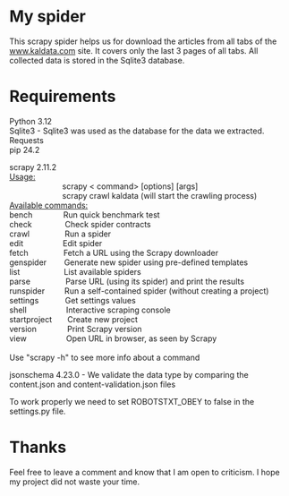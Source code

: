 # My spider
 This scrapy spider helps us for download the articles from all tabs of the www.kaldata.com
 site. It covers only the last 3 pages of all tabs. All collected data is stored
 in the Sqlite3 database.

# Requirements
 Python 3.12 <br />
 Sqlite3 - Sqlite3 was used as the database for the data we extracted.<br />
 Requests<br />
 pip 24.2<br />
 
 scrapy 2.11.2 <br />
<ins>Usage:</ins><br />
 &nbsp; &nbsp; &nbsp; &nbsp; &nbsp; &nbsp; &nbsp; &nbsp; &nbsp; &nbsp;  &nbsp; &nbsp; scrapy < command> [options] [args]<br />
 &nbsp; &nbsp; &nbsp; &nbsp; &nbsp; &nbsp; &nbsp; &nbsp; &nbsp; &nbsp;  &nbsp; &nbsp; scrapy crawl kaldata (will start the crawling process)<br />
<ins>Available commands:</ins><br />
 bench&nbsp; &nbsp; &nbsp; &nbsp; &nbsp; &nbsp; &nbsp; Run quick benchmark test<br />
 check&nbsp; &nbsp; &nbsp; &nbsp; &nbsp; &nbsp; &nbsp; &nbsp;Check spider contracts<br />
 crawl&nbsp; &nbsp; &nbsp; &nbsp; &nbsp; &nbsp; &nbsp; &nbsp; Run a spider<br />
 edit&nbsp; &nbsp; &nbsp; &nbsp; &nbsp; &nbsp; &nbsp; &nbsp; &nbsp; Edit spider<br />
 fetch&nbsp; &nbsp; &nbsp; &nbsp; &nbsp; &nbsp; &nbsp; &nbsp; Fetch a URL using the Scrapy downloader<br />
 genspider&nbsp; &nbsp; &nbsp; &nbsp; Generate new spider using pre-defined templates<br />
 list&nbsp; &nbsp; &nbsp; &nbsp; &nbsp; &nbsp; &nbsp; &nbsp; &nbsp; &nbsp; List available spiders<br />
 parse&nbsp; &nbsp; &nbsp; &nbsp; &nbsp; &nbsp; &nbsp; &nbsp; Parse URL (using its spider) and print the results<br />
 runspider&nbsp; &nbsp; &nbsp; &nbsp; &nbsp;Run a self-contained spider (without creating a project)<br />
 settings&nbsp; &nbsp; &nbsp; &nbsp; &nbsp; &nbsp; Get settings values<br />
 shell&nbsp; &nbsp; &nbsp; &nbsp; &nbsp; &nbsp; &nbsp; &nbsp; &nbsp; Interactive scraping console<br />
 startproject&nbsp; &nbsp; &nbsp; &nbsp;Create new project<br />
 version&nbsp; &nbsp; &nbsp; &nbsp; &nbsp; &nbsp; &nbsp; Print Scrapy version<br />
 view&nbsp; &nbsp; &nbsp; &nbsp; &nbsp; &nbsp; &nbsp; &nbsp; &nbsp; Open URL in browser, as seen by Scrapy<br />
<br />
 Use "scrapy <command> -h" to see more info about a command

 jsonschema 4.23.0 - We validate the data type by comparing the content.json and content-validation.json files<br />

 To work properly we need to set ROBOTSTXT_OBEY to false in the settings.py file.

# Thanks
 Feel free to leave a comment and know that I am open to criticism. I hope my project did not waste your time.
